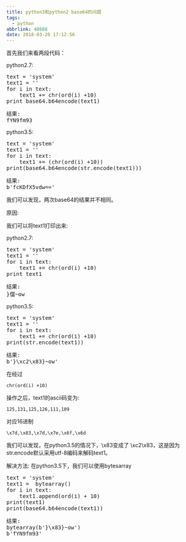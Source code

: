 ```yaml
---
title: python3和python2 base64的问题
tags:
  - python
abbrlink: 40688
date: 2018-03-26 17:12:56
---
```

首先我们来看两段代码：

python2.7:
<pre>
text = 'system'
text1 = ''
for i in text:
    text1 += chr(ord(i) +10)
print base64.b64encode(text1)
</pre>
<pre>
结果:
fYN9fm93
</pre>

python3.5:
<pre>
text = 'system'
text1 = ''
for i in text:
    text1 += (chr(ord(i) +10))
print(base64.b64encode(str.encode(text1)))
</pre>
<pre>
结果:
b'fcKDfX5vdw=='
</pre>

我们可以发现，两次base64的结果并不相同。

原因:

我们可以将text1打印出来:

python2.7:
<pre>
text = 'system'
text1 = ''
for i in text:
    text1 += chr(ord(i) +10)
print text1
</pre>

<pre>
结果:
}儅~ow
</pre>

python3.5:
<pre>
text = 'system'
text1 = ''
for i in text:
    text1 += chr(ord(i) +10)
print(str.encode(text1))
</pre>

<pre>
结果:
b'}\xc2\x83}~ow'
</pre>

在经过
```
chr(ord(i) +10)
```
操作之后，text1的ascii码变为:

```
125,131,125,126,111,109
```
对应16进制

```
\x7d,\x83,\x7d,\x7e,\x6f,\x6d
```
我们可以发现，在python3.5的情况下，\x83变成了 \xc2\x83，这是因为str.encode默认采用utf-8编码来解码text1。

解决方法:
在python3.5下，我们可以使用bytesarray
<pre>
text = 'system'
text1 =  bytearray()
for i in text:
    text1.append(ord(i) + 10)
print(text1)
print(base64.b64encode(text1))
</pre>
<pre>
结果:
bytearray(b'}\x83}~ow')
b'fYN9fm93'
</pre>





















































